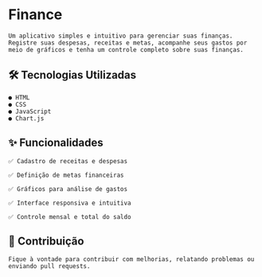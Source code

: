 
#   Finance
    Um aplicativo simples e intuitivo para gerenciar suas finanças. Registre suas despesas, receitas e metas, acompanhe seus gastos por meio de gráficos e tenha um controle completo sobre suas finanças.


## 🛠️ Tecnologias Utilizadas
    ● HTML
    ● CSS 
    ● JavaScript 
    ● Chart.js

## ✨ Funcionalidades
    ✅ Cadastro de receitas e despesas

    ✅ Definição de metas financeiras

    ✅ Gráficos para análise de gastos

    ✅ Interface responsiva e intuitiva

    ✅ Controle mensal e total do saldo

## 🔧 Contribuição

    Fique à vontade para contribuir com melhorias, relatando problemas ou enviando pull requests.
